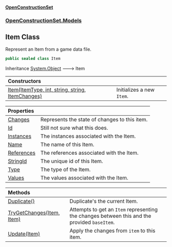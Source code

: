 #### [OpenConstructionSet](index 'index')
### [OpenConstructionSet.Models](index#OpenConstructionSet_Models 'OpenConstructionSet.Models')
## Item Class
Represent an Item from a game data file.  
```csharp
public sealed class Item
```

Inheritance [System.Object](https://docs.microsoft.com/en-us/dotnet/api/System.Object 'System.Object') &#129106; Item  

| Constructors | |
| :--- | :--- |
| [Item(ItemType, int, string, string, ItemChanges)](OIcCu0yup9Gm4Gt5P0IgXw 'OpenConstructionSet.Models.Item.Item(OpenConstructionSet.Models.ItemType, int, string, string, OpenConstructionSet.Models.ItemChanges)') | Initializes a new `Item`.<br/> |

| Properties | |
| :--- | :--- |
| [Changes](0WVaJZMl+Ki5iQHZ5zn8oQ 'OpenConstructionSet.Models.Item.Changes') | Represents the state of changes to this item.<br/> |
| [Id](q0TQPPiG0_yrymoT8Dkk_Q 'OpenConstructionSet.Models.Item.Id') | Still not sure what this does.<br/> |
| [Instances](VqMsRcp2Mh70nGQa0TkLug 'OpenConstructionSet.Models.Item.Instances') | The instances associated with the Item.<br/> |
| [Name](Cr8pxh8OLSz7Vpf4CtXAUg 'OpenConstructionSet.Models.Item.Name') | The name of this Item.<br/> |
| [References](9BjySY03RHUat35ukxTjkg 'OpenConstructionSet.Models.Item.References') | The references associated with the Item.<br/> |
| [StringId](ksJeZX7hjDahBN8_LtGHTw 'OpenConstructionSet.Models.Item.StringId') | The unique id of this Item.<br/> |
| [Type](cRdkJJKG6zJ6ZO_zyGOXOQ 'OpenConstructionSet.Models.Item.Type') | The type of the Item.<br/> |
| [Values](9HCl4mhDRcgJrBaQbBchYw 'OpenConstructionSet.Models.Item.Values') | The values associated with the Item.<br/> |

| Methods | |
| :--- | :--- |
| [Duplicate()](E33Y9z5tIwvO7N2v4FdmAw 'OpenConstructionSet.Models.Item.Duplicate()') | Duplicate's the current Item.<br/> |
| [TryGetChanges(Item, Item)](TTPU_Id0IcDISN2xJx28CA 'OpenConstructionSet.Models.Item.TryGetChanges(OpenConstructionSet.Models.Item, OpenConstructionSet.Models.Item)') | Attempts to get an `Item` representing the changes between this and the provided `baseItem`.<br/> |
| [Update(Item)](GgF7QYPOwMzKHlWJa4PoNw 'OpenConstructionSet.Models.Item.Update(OpenConstructionSet.Models.Item)') | Apply the changes from `item` to this item.<br/> |
